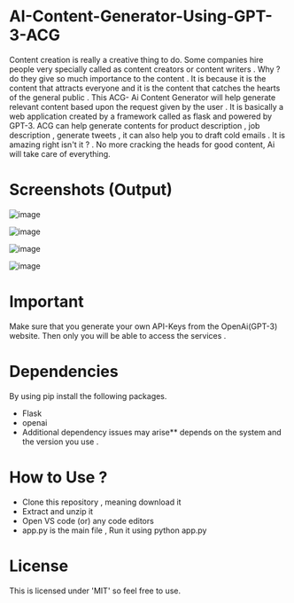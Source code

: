 # AI-Content-Generator-Using-GPT-3-ACG
Content creation is really a creative thing to do. Some companies hire people very specially called as content creators or content writers  . Why ? do they give so much importance to the content . It is because it is the content that attracts everyone and it is the content that catches the hearts of the general public . This ACG- Ai Content Generator will help generate relevant content based upon the request given by the user . It is basically a web application created by a framework called as flask and  powered by GPT-3. ACG can help generate contents for product description , job description , generate tweets , it can also help you to draft cold emails . It is amazing right isn't it ?  . No more cracking the heads for good content, Ai will take care of everything.

# Screenshots (Output) 

![image](https://user-images.githubusercontent.com/107012337/172397865-77cb0fbe-fcd8-4e64-839f-6776db55b6d0.png)

![image](https://user-images.githubusercontent.com/107012337/172398030-4ba13b56-68a0-42c8-a40f-a7a354874b06.png)


![image](https://user-images.githubusercontent.com/107012337/172398247-566b5ee7-eacd-456b-ac42-21d93ccf21fd.png)


![image](https://user-images.githubusercontent.com/107012337/172398448-d7276a76-8a9a-4950-9397-a3c552b45a4d.png)


# Important 
Make sure that you generate your own API-Keys from the OpenAi(GPT-3) website. Then only you will be able to access the services .

# Dependencies
By using pip install the following packages.
* Flask 
* openai
*  Additional dependency issues may arise** depends on the system and the version you use .


# How to Use ?
* Clone this repository , meaning download it 
* Extract and unzip it
* Open VS code (or) any code editors 
* app.py is the main file , Run it using python app.py


# License

This is licensed under 'MIT' so feel free to use. 



